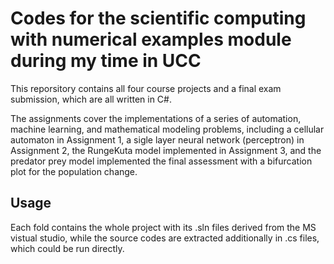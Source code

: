 # Codes for the scientific computing with numerical examples module during my time in UCC

This reporsitory contains all four course projects and a final exam submission, which are all written in C#.

The assignments cover the implementations of a series of automation, machine learning, and mathematical modeling problems, including a cellular automaton in Assignment 1, a sigle layer neural network (perceptron) in Assignment 2, the RungeKuta model implemented in Assignment 3, and the predator prey model implemented the final assessment with a bifurcation plot for the population change.

## Usage

Each fold contains the whole project with its .sln files derived from the MS vistual studio, while the source codes are extracted additionally in .cs files, which could be run directly.
